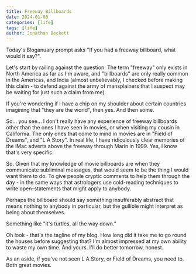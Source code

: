 ```yaml
---
title: Freeway Billboards
date: 2024-01-06
categories: [life]
tags: [life]
author: Jonathan Beckett
---
```


Today's Bloganuary prompt asks "If you had a freeway billboard, what would it say?".

Let's start by railing against the question. The term "freeway" only exists in North America as far as I'm aware, and "billboards" are only really common in the Americas, and India (almost unbelievably, I checked before making this claim - to defend against the army of mansplainers that I suspect may be waiting for just such a claim from me).

If you're wondering if I have a chip on my shoulder about certain countries imagining that "they are the world", then yes. And then some.

So... you see... I don't really have any experience of freeway billboards other than the ones I have seen in movies, or when visiting my cousin in California. The only ones that come to mind in movies are in "Field of Dreams", and "L A Story". In real life, I have ridiculously clear memories of the iMac adverts above the freeway through Marin in 1999. Yes, I know that's very specific.

So. Given that my knowledge of movie billboards are when they communicate subliminal messages, that would seem to be the thing I would want them to do. To give people cryptic comments to help them through the day - in the same ways that astrologers use cold-reading techniques to write open-statements that might apply to anybody.

Perhaps the billboard should say something insufferably abstract that means nothing to anybody in particular, but the gullible might interpret as being about themselves.

Something like "it's turtles, all the way down."

Oh look - that's the tagline of my blog. How long did it take me to go round the houses before suggesting that? I'm almost impressed at my own ability to waste my own time. And yours. I'll do better tomorrow, honest.

As an aside, if you've not seen L A Story, or Field of Dreams, you need to. Both great movies.